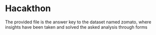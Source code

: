 # Hacakthon
The  provided file is the answer key to the dataset named zomato, where insights have been taken and solved the asked  analysis through forms
